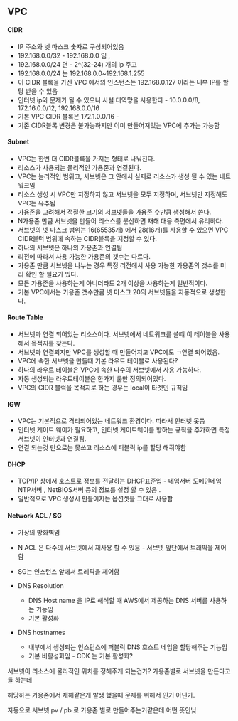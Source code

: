 

## VPC 

#### CIDR

* IP 주소와 넷 마스크 숫자로 구성되어있음
* 192.168.0.0/32 - 192.168.0.0 임 ,
* 192.168.0.0/24 면 - 2^(32-24) 개의 ip 주고
* 192.168.0.0/24 는 192.168.0.0~192.168.1.255
* 이 CIDR 블록을 가진 VPC 에서의 인스턴스는 192.168.0.127 이라는 내부 IP를 할당 받을 수 있음
* 인터넷 ip와 문제가 될 수 있으니 사설 대역망을 사용한다 - 10.0.0.0/8, 172.16.0.0/12, 192.168.0.0/16
* 기본 VPC CIDR 블록은 172.1.0.0/16 - 
* 기존 CIDR블록 변경은 불가능하지만 이미 만들어져있는 VPC에 추가는 가능함

#### Subnet

* VPC는 한번 더 CIDR블록을 가지는 형태로 나눠진다.
* 리소스가 사용되는 물리적인 가용존과 연결된다.
* VPC는 놀리적인 범위고, 서브넷은 그 안에서 실제로 리소스가 생성 될 수 있는 네트워크임
* 리소스 생성 시 VPC만 지정하지 않고 서브넷을 모두 지정하며, 서브넷만 지정해도 VPC는 유추됨
* 가용존을 고려해서 적절한 크기의 서브넷들을 가용존 수만큼 생성해서 쓴다.
* N가용존 만큼 서브넷을 만들어 리소스를 분산하면 재해 대응 측면에서 유리하다.
* 서브넷의 넷 마스크 범위는 16(65535개) 에서 28(16개)를 사용할 수 있으면 VPC CIDR블럭 범위에 속하는 CIDR블록을 지정할 수 있다.
* 하나의 서브넷은 하나의 가용존과 연결됨
* 리전에 따라서 사용 가능한 가용존의 갯수는 다르다.
* 가용존 만큼 서브넷을 나누는 경우 특정 리전에서 사용 가능한 가용존의 갯수를 미리 확인 할 필요가 있다.
* 모든 가용존을 사용하는게 아니더라도 2개 이상을 사용하는게 일반적이다.
* 기본 VPC에서는 가용존 갯수만큼 넷 마스크 20의 서브넷들을 자동적으로 생성한다.

#### Route Table

* 서브넷과 연결 되어있는 리소스이다. 서브넷에서 네트워크를 쓸떄 이 테이블을 사용해서 목적지를 찾는다.
* 서브넷과 연결되지만 VPC를 생성할 때 만들어지고 VPC에도 ㄱ연결 되어있음.
* VPC에 속한 서브넷을 만들때 기본 라우트 테이블로 사용된다?
* 하나의 라우트 테이블은 VPC에 속한 다수의 서브넷에서 사용 가능하다.
* 자동 생성되는 라우트테이블은 한가지 룰만 정의되어있다.
* VPC의 CIDR 블럭을 목적지로 하는 경우는 local이 타겟인 규칙임

#### IGW

* VPC는 기본적으로 격리되어있는 네트워크 환경이다. 따라서 인터넷 못씀
* 인터넷  게이트 웨이가 필요하고, 인터넷 게이트웨이를 향하는 규칙을 추가하면 특정 서브넷이 인터넷과 연결됨.
* 연결 되는것 만으로는 못쓰고 리소스에 퍼블릭 ip를 할당 해줘야함

#### DHCP

* TCP/IP 상에서 호스트로 정보를 전달하는 DHCP표준입 - 네임서버 도메인네임 NTP서버 , NetBIOS서버 등의 정보를 설정 할 수 있음 . 
* 일반적으로 VPC 생성시 만들어지는 옵션셋을 그대로 사용함

#### Network ACL / SG

* 가상의 방화벽임

* N ACL 은 다수의 서브넷에서 재사용 할 수 있음 - 서브넷 앞단에서 트래픽을 제어함
* SG는 인스턴스 앞에서 트레픽을 제어함



* DNS Resolution

  * DNS Host name 을 IP로 해석할 때 AWS에서 제공하는 DNS 서버를 사용하는 기능임
  * 기본 활성화

* DNS hostnames

  * 내부에서 생성되는 인스턴스에 퍼블릭 DNS 호스트 네임을 할당해주는 기능임
  * 기본 비활성화임 - CDK 는 기본 활성화?

  

서브넷이 리소스에 물리적인 위치를 정해주게 되는건가? 가용존별로 서브넷을 만든다고들 하는데 

해당하는 가용존에서 재해같은게 발생 했을때 문제를 위해서 인거 아닌가.



자동으로 서브넷 pv / pb 로 가용존 별로 만들어주는거같은데 어떤 뜻인닞







